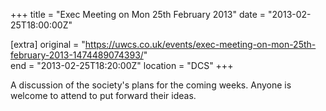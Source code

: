 +++
title = "Exec Meeting on Mon 25th February 2013"
date = "2013-02-25T18:00:00Z"

[extra]
original = "https://uwcs.co.uk/events/exec-meeting-on-mon-25th-february-2013-1474489074393/"    
end = "2013-02-25T18:20:00Z"
location = "DCS"
+++

A discussion of the society's plans for the coming weeks. Anyone is welcome to attend to put forward their ideas.

